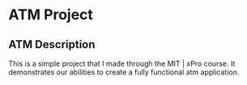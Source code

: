 # ATM Project  
## ATM Description  
This is a simple project that I made through the MIT | xPro course.  It demonstrates our abilities to create a fully functional atm application.
